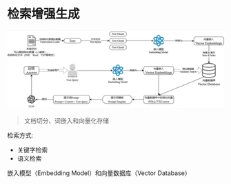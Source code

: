 # 检索增强生成

![](./schematic.png)

> 文档切分、词嵌入和向量化存储

检索方式:

- 关键字检索
- 语义检索

嵌入模型（Embedding Model）和向量数据库（Vector Database）
